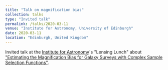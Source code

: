 ```yaml
---
title: "Talk on magnification bias"
collection: talks
type: "Invited talk"
permalink: /talks/2020-03-11
venue: "Institute for Astronomy, University of Edinburgh"
date: 2020-03-11
location: "Edinburgh, United Kingdom"
---
```


Invited talk at the [Institute for Astronomy](https://ifa.roe.ac.uk/)'s "Lensing Lunch" about ["Estimating the Magnification Bias for Galaxy Surveys with Complex Sample Selection Functions"](../files/2020-03-11_magnification_bias_boss_kids_presentation.pdf).